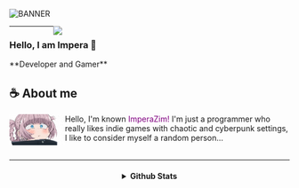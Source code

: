 ![BANNER](./images/banner.gif)

<a href="https://discord.com/invite/HWDEnVpkUh"><img align="right" width="425" src="https://lanyard.kyrie25.me/api/989254978617085962?imgStyle=square&gradient=e9d6d5-e9d6d5-f3b1b4-ffffff&bg=0d1117&animated=true&idleMessage='Nothing but a pacifist person :)'"></a>


- - - - 

<h3>Hello, I am Impera 👀</h3>
**Developer and Gamer**

## **☕ About me**
<a href="https://github.com/ImperaZim"><img align="left" width="100" src="./images/nazuna_ashamed.png"></a>
Hello, I'm known <span style="color: purple;">ImperaZim!</span> I'm just a programmer who really likes indie games with chaotic and cyberpunk settings, I like to consider myself a random person...
<br><br>

- - - -

<h4 align="center">
<details>
<summary> Github Stats </summary>
  <a href="https://github.com/ImperaZim">
   <img align="center" src="https://github-readme-stats.vercel.app/api/?username=ImperaZim&show_icons=true&hide_border=true&theme=transparent&count_private=true">
  </a>
 <br>
  <a href="https://github.com/ImperaZim">
    <img
      align="center"
      height="150em"
      src="https://github-readme-stats.vercel.app/api/top-langs/?username=ImperaZim&show_icons=true&hide_border=true&include_all_commits=true&count_private=true&layout=compact&theme=transparent"
    />
  </a>
</p>
 
<p align="center">
  <a href="https://github.com/ImperaZim">
    <img
      align="center"
      src="https://github-profile-trophy.vercel.app/?username=ImperaZim&theme=transparent&no-frame=true&row=1&&margin-w=0&no-bg=true"
    />
  </a>
</a>
</p>
</p>
</details> 
